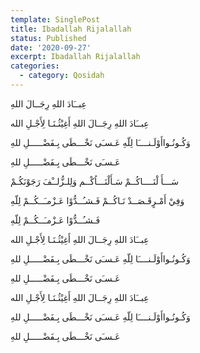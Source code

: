 ```yaml
---
template: SinglePost
title: Ibadallah Rijalallah
status: Published
date: '2020-09-27'
excerpt: Ibadallah Rijalallah
categories:
  - category: Qosidah
---
```


عِبــَادَ اللهِ رِجَــالَ اللهِ  

عِبــَادَ اللهِ رِجَــالَ اللهِ أَغِيْثُـنَـا لِأَجْـلِ الله  
وَكُـونُـواأَوْلَـنــــَا لِلّهِ عَـسـَى نَخْـــطَى بِـفَضْـــــلِ للهِ  
عَـسـَى نَخْـــطَى بِـفَضْـــــلِ للهِ  

سَـــأَ لْنَــــاكُــمْ سَـأَلْنَـــاُكْــم وَلِلـزُّلــْفَ رَجَوْنَكُـمْ  
وَفِيْ أَمْـرٍقَـصَــدْ نَـاكُــمْ فَـشـُــدُّوْا عَـزْمـَــكُــمْ لِلّهِ  
فَـشـُــدُّوْا عَـزْمـَــكُــمْ لِلّهِ  

عِبــَادَ اللهِ رِجَــالَ اللهِ أَغِيْثُـنَـا لِأَجْـلِ الله  
وَكُـونُـواأَوْلَـنــــَا لِلّهِ عَـسـَى نَخْـــطَى بِـفَضْـــــلِ للهِ  
عَـسـَى نَخْـــطَى بِـفَضْـــــلِ للهِ  

عِبــَادَ اللهِ رِجَــالَ اللهِ أَغِيْثُـنَـا لِأَجْـلِ الله  
وَكُـونُـواأَوْلَـنــــَا لِلّهِ عَـسـَى نَخْـــطَى بِـفَضْـــــلِ للهِ  
عَـسـَى نَخْـــطَى بِـفَضْـــــلِ للهِ  
